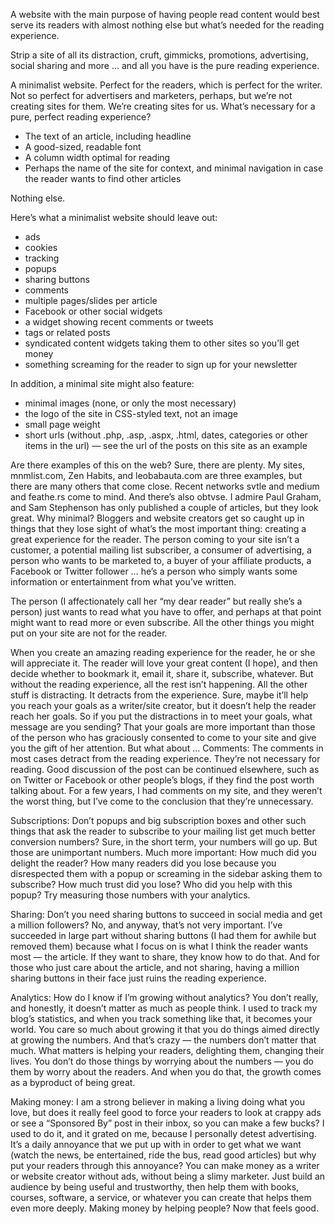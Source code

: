 ﻿A website with the main purpose of having people read content would best serve its readers with almost nothing else but what’s needed for the reading experience.

Strip a site of all its distraction, cruft, gimmicks, promotions, advertising, social sharing and more … and all you have is the pure reading experience.

A minimalist website. Perfect for the readers, which is perfect for the writer. Not so perfect for advertisers and marketers, perhaps, but we’re not creating sites for them. We’re creating sites for us.
What’s necessary for a pure, perfect reading experience?

* The text of an article, including headline
* A good-sized, readable font
* A column width optimal for reading
* Perhaps the name of the site for context, and minimal navigation in case the reader wants to find other articles

Nothing else.

Here’s what a minimalist website should leave out:

* ads
* cookies
* tracking
* popups
* sharing buttons
* comments
* multiple pages/slides per article
* Facebook or other social widgets
* a widget showing recent comments or tweets
* tags or related posts
* syndicated content widgets taking them to other sites so you’ll get money
* something screaming for the reader to sign up for your newsletter

In addition, a minimal site might also feature:

* minimal images (none, or only the most necessary)
* the logo of the site in CSS-styled text, not an image
* small page weight
* short urls (without .php, .asp, .aspx, .html, dates, categories or other items in the url) — see the url of the posts on this site as an example

Are there examples of this on the web? Sure, there are plenty. My sites, mnmlist.com, Zen Habits, and leobabauta.com are three examples, but there are many others that come close. Recent networks svtle and medium and feathe.rs come to mind. And there’s also obtvse. I admire Paul Graham, and Sam Stephenson has only published a couple of articles, but they look great.
Why minimal?
Bloggers and website creators get so caught up in things that they lose sight of what’s the most important thing: creating a great experience for the reader. The person coming to your site isn’t a customer, a potential mailing list subscriber, a consumer of advertising, a person who wants to be marketed to, a buyer of your affiliate products, a Facebook or Twitter follower … he’s a person who simply wants some information or entertainment from what you’ve written.

The person (I affectionately call her “my dear reader” but really she’s a person) just wants to read what you have to offer, and perhaps at that point might want to read more or even subscribe. All the other things you might put on your site are not for the reader.

When you create an amazing reading experience for the reader, he or she will appreciate it. The reader will love your great content (I hope), and then decide whether to bookmark it, email it, share it, subscribe, whatever. But without the reading experience, all the rest isn’t happening.
All the other stuff is distracting. It detracts from the experience. Sure, maybe it’ll help you reach your goals as a writer/site creator, but it doesn’t help the reader reach her goals. So if you put the distractions in to meet your goals, what message are you sending? That your goals are more important than those of the person who has graciously consented to come to your site and give you the gift of her attention.
But what about …
Comments: The comments in most cases detract from the reading experience. They’re not necessary for reading. Good discussion of the post can be continued elsewhere, such as on Twitter or Facebook or other people’s blogs, if they find the post worth talking about. For a few years, I had comments on my site, and they weren’t the worst thing, but I’ve come to the conclusion that they’re unnecessary.

Subscriptions: Don’t popups and big subscription boxes and other such things that ask the reader to subscribe to your mailing list get much better conversion numbers? Sure, in the short term, your numbers will go up. But those are unimportant numbers. Much more important: How much did you delight the reader? How many readers did you lose because you disrespected them with a popup or screaming in the sidebar asking them to subscribe? How much trust did you lose? Who did you help with this popup? Try measuring those numbers with your analytics.

Sharing: Don’t you need sharing buttons to succeed in social media and get a million followers? No, and anyway, that’s not very important. I’ve succeeded in large part without sharing buttons (I had them for awhile but removed them) because what I focus on is what I think the reader wants most — the article. If they want to share, they know how to do that. And for those who just care about the article, and not sharing, having a million sharing buttons in their face just ruins the reading experience.

Analytics: How do I know if I’m growing without analytics? You don’t really, and honestly, it doesn’t matter as much as people think. I used to track my blog’s statistics, and when you track something like that, it becomes your world. You care so much about growing it that you do things aimed directly at growing the numbers. And that’s crazy — the numbers don’t matter that much. What matters is helping your readers, delighting them, changing their lives. You don’t do those things by worrying about the numbers — you do them by worry about the readers. And when you do that, the growth comes as a byproduct of being great.

Making money: I am a strong believer in making a living doing what you love, but does it really feel good to force your readers to look at crappy ads or see a “Sponsored By” post in their inbox, so you can make a few bucks? I used to do it, and it grated on me, because I personally detest advertising. It’s a daily annoyance that we put up with in order to get what we want (watch the news, be entertained, ride the bus, read good articles) but why put your readers through this annoyance? You can make money as a writer or website creator without ads, without being a slimy marketer. Just build an audience by being useful and trustworthy, then help them with books, courses, software, a service, or whatever you can create that helps them even more deeply. Making money by helping people? Now that feels good.